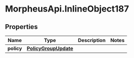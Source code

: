 # MorpheusApi.InlineObject187

## Properties

Name | Type | Description | Notes
------------ | ------------- | ------------- | -------------
**policy** | [**PolicyGroupUpdate**](PolicyGroupUpdate.md) |  | 


